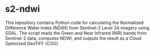 # s2-ndwi
This repository contains Python code for calculating the Normalized Difference Water Index (NDWI) from Sentinel-2 Level 2A imagery using GDAL. The script reads the Green and Near Infrared (NIR) bands from Sentinel-2 data, computes NDWI, and outputs the result as a Cloud Optimized GeoTIFF (COG).

